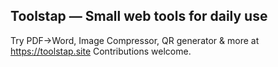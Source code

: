 ## Toolstap — Small web tools for daily use
Try PDF→Word, Image Compressor, QR generator & more at https://toolstap.site
Contributions welcome.


